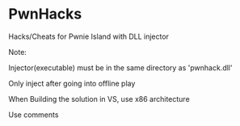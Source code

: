 # PwnHacks
Hacks/Cheats for Pwnie Island with DLL injector

Note:

Injector(executable) must be in the same directory as 'pwnhack.dll'

Only inject after going into offline play

When Building the solution in VS, use x86 architecture

Use comments
